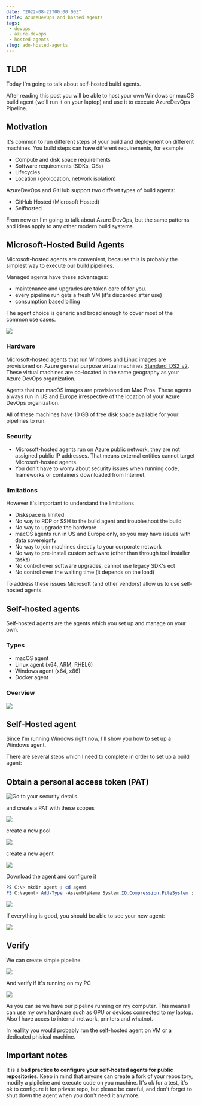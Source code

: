 ```yaml
---
date: "2022-08-22T00:00:00Z"
title: AzureDevOps and hosted agents
tags: 
 - devops
 - azure-devops
 - hosted-agents
slug: ado-hosted-agents
---
```


## TLDR

Today I'm going to talk about self-hosted build agents.

After reading this post you will be able to host your own Windows or macOS build agent (we'll run it on your laptop) and use it to execute AzureDevOps Pipeline.

## Motivation

It's common to run different steps of your build and deployment on different machines. You build steps can have different requirements, for example:

* Compute and disk space requirements
* Software requirements (SDKs, OSs)
* Lifecycles
* Location (geolocation, network isolation)

AzureDevOps and GitHub support two differet types of build agents:

* GitHub Hosted (Microsoft Hosted)
* Selfhosted

From now on I'm going to talk about Azure DevOps, but the same patterns and ideas apply to any other modern build systems.

## Microsoft-Hosted Build Agents

Microsoft-hosted agents are convenient, because this is probably the simplest way to execute our build pipelines.

Managed agents have these advantages:

* maintenance and upgrades are taken care of for you.
* every pipeline run gets a fresh VM (it's discarded after use)
* consumption based billing

The agent choice is generic and broad enough to cover most of the common use cases.

![](/images/2022-08-hosted-agents/tools.png)

### Hardware

Microsoft-hosted agents that run Windows and Linux images are provisioned on Azure general purpose virtual machines [Standard_DS2_v2](https://docs.microsoft.com/en-us/azure/virtual-machines/dv2-dsv2-series#dsv2-series). These virtual machines are co-located in the same geography as your Azure DevOps organization.

Agents that run macOS images are provisioned on Mac Pros. These agents always run in US and Europe irrespective of the location of your Azure DevOps organization.

All of these machines have 10 GB of free disk space available for your pipelines to run.

### Security

* Microsoft-hosted agents run on Azure public network, they are not assigned public IP addresses. That means external entities cannot target Microsoft-hosted agents.
* You don't have to worry about security issues when running code, frameworks or containers downloaded from Internet.

### limitations

However it's important to understand the limitations

* Diskspace is limited
* No way to RDP or SSH to the build agent and troubleshoot the build
* No way to upgrade the hardware
* macOS agents run in US and Europe only, so you may have issues with data sovereignty 
* No way to join machines directly to your corporate network
* No way to pre-install custom software (other than through tool installer tasks)
* No control over software upgrades, cannot use legacy SDK's ect
* No control over the waiting time (it depends on the load)

To address these issues Microsoft (and other vendors) allow us to use self-hosted agents.

## Self-hosted agents

Self-hosted agents are the agents which you set up and manage on your own.

### Types

* macOS agent
* Linux agent (x64, ARM, RHEL6)
* Windows agent (x64, x86)
* Docker agent

### Overview

![](/images/2022-08-hosted-agents/firewall.png)

## Self-Hosted agent

Since I'm running Windows right now, I'll show you how to set up a Windows agent.

There are several steps which I need to complete in order to set up a build agent:

## Obtain a personal access token  (PAT)

![Go to your security details.](https://docs.microsoft.com/en-us/azure/devops/repos/git/media/select-personal-access-tokens.jpg)

and create a PAT with these scopes

![](/images/2022-08-hosted-agents/pat.png)

create a new pool

![](/images/2022-08-hosted-agents/new-pool.png)

create a new agent

![](/images/2022-08-hosted-agents/new-agent.png)

Download the agent and configure it

```powershell
PS C:\> mkdir agent ; cd agent
PS C:\agent> Add-Type -AssemblyName System.IO.Compression.FileSystem ; [System.IO.Compression.ZipFile]::ExtractToDirectory("$HOME\Downloads\vsts-agent-win-x64-2.179.0.zip", "$PWD")
```

![](/images/2022-08-hosted-agents/configure.png)

If everything is good, you should be able to see your new agent: 

![](/images/2022-08-hosted-agents/running.png)

## Verify

We can create simple pipeline

![](/images/2022-08-hosted-agents/build.png)

And verify if it's running on my PC

![](/images/2022-08-hosted-agents/output.png)

As you can se we have our pipeline running on my computer. This means I can use my own hardware such as GPU or devices connected to my laptop. Also I have acces to internal network, printers and whatnot.

In reallity you would probably run the self-hosted agent on VM or a dedicated phisical machine.

## Important notes

It is a **bad practice to configure your self-hosted agents for public repositories**. Keep in mind that anyone can create a fork of your repository, modify a pipileine and execute code on you machine. It's ok for a test, it's ok to configure it for private repo, but please be careful, and don't forget to shut down the agent when you don't need it anymore.